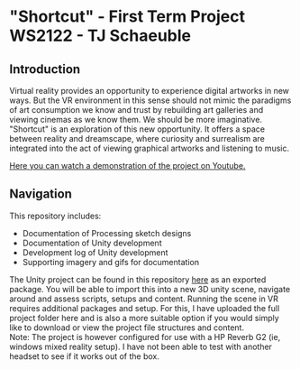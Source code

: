 # "Shortcut" - First Term Project WS2122 - TJ Schaeuble

## Introduction
Virtual reality provides an opportunity to experience digital artworks in new ways. But the VR environment in this sense should not mimic the paradigms of art consumption we know and trust by rebuilding art galleries and viewing cinemas as we know them. We should be more imaginative. "Shortcut" is an exploration of this new opportunity. It offers a space between reality and dreamscape, where curiosity and surrealism are integrated into the act of viewing graphical artworks and listening to music. 

[Here you can watch a demonstration of the project on Youtube.](https://youtu.be/6-BpQXNWZKw)


## Navigation
This repository includes:
- Documentation of Processing sketch designs
- Documentation of Unity development
- Development log of Unity development
- Supporting imagery and gifs for documentation

The Unity project can be found in this repository [here](UNITY/) as an exported package. You will be able to import this into a new 3D unity scene, navigate around and assess scripts, setups and content. Running the scene in VR requires additional packages and setup. For this, I have uploaded the full project folder here and is also a more suitable option if you would simply like to download or view the project file structures and content.    
Note: The project is however configured for use with a HP Reverb G2 (ie, windows mixed reality setup). I have not been able to test with another headset to see if it works out of the box. 

